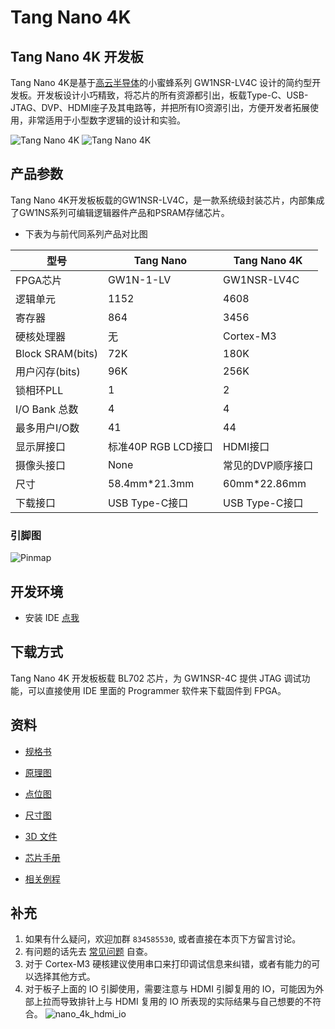 # Tang Nano 4K 

## Tang Nano 4K 开发板

Tang Nano 4K是基于[高云半导体](http://www.gowinsemi.com.cn/)的小蜜蜂系列 GW1NSR-LV4C 设计的简约型开发板。开发板设计小巧精致，将芯片的所有资源都引出，板载Type-C、USB-JTAG、DVP、HDMI座子及其电路等，并把所有IO资源引出，方便开发者拓展使用，非常适用于小型数字逻辑的设计和实验。

![Tang Nano 4K](./../Tang-Nano/assets/4k-1.jpg)
![Tang Nano 4K](./../Tang-Nano/assets/4k-2.jpg)

## 产品参数

Tang Nano 4K开发板板载的GW1NSR-LV4C，是一款系统级封装芯片，内部集成了GW1NS系列可编辑逻辑器件产品和PSRAM存储芯片。

- 下表为与前代同系列产品对比图

| 型号             | Tang Nano           | Tang Nano 4K      |
| ---------------- | ------------------- | ----------------- |
| FPGA芯片         | GW1N-1-LV           | GW1NSR-LV4C       |
| 逻辑单元         | 1152                | 4608              |
| 寄存器           | 864                 | 3456              |
| 硬核处理器       | 无                  | Cortex-M3         |
| Block SRAM(bits) | 72K                 | 180K              |
| 用户闪存(bits)   | 96K                 | 256K              |
| 锁相环PLL        | 1                   | 2                 |
| I/O Bank 总数    | 4                   | 4                 |
| 最多用户I/O数    | 41                  | 44                |
| 显示屏接口       | 标准40P RGB LCD接口  | HDMI接口          |
| 摄像头接口       | None                | 常见的DVP顺序接口 |
| 尺寸             | 58.4mm\*21.3mm      | 60mm\*22.86mm     |
| 下载接口         | USB Type-C接口      | USB Type-C接口    |

### 引脚图

![Pinmap](./../Tang-Nano/assets/Tang_nano_4K_0813.png)

## 开发环境

- 安装 IDE [点我](https://wiki.sipeed.com/hardware/zh/tang/common-doc/get_started/install-the-ide.html)

## 下载方式

Tang Nano 4K 开发板板载 BL702 芯片，为 GW1NSR-4C 提供 JTAG 调试功能，可以直接使用 IDE 里面的 Programmer 软件来下载固件到 FPGA。

## 资料

- [规格书](https://dl.sipeed.com/shareURL/TANG/Nano%204K/HDK/01_Specification)
- [原理图](https://dl.sipeed.com/shareURL/TANG/Nano%204K/HDK/02_Schematic)
- [点位图](https://dl.sipeed.com/shareURL/TANG/Nano%204K/HDK/03_Bit%20number%20map)
- [尺寸图](https://dl.sipeed.com/shareURL/TANG/Nano%204K/HDK/04_Dimensional%20drawing)
- [3D 文件](https://dl.sipeed.com/shareURL/TANG/Nano%204K/HDK/05_3D%20file)
- [芯片手册](https://dl.sipeed.com/shareURL/TANG/Nano%204K/HDK/06_Chip%20Manual)

- [相关例程](https://wiki.sipeed.com/hardware/zh/tang/common-doc/examples.html)

## 补充

1. 如果有什么疑问，欢迎加群 `834585530`, 或者直接在本页下方留言讨论。
2. 有问题的话先去 [常见问题](https://wiki.sipeed.com/hardware/zh/tang/common-doc/questions.html) 自查。
3. 对于 Cortex-M3 硬核建议使用串口来打印调试信息来纠错，或者有能力的可以选择其他方式。
4. 对于板子上面的 IO 引脚使用，需要注意与 HDMI 引脚复用的 IO，可能因为外部上拉而导致排针上与 HDMI 复用的 IO 所表现的实际结果与自己想要的不符合。
    ![nano_4k_hdmi_io](./assets/nano_4k_hdmi_io.png)